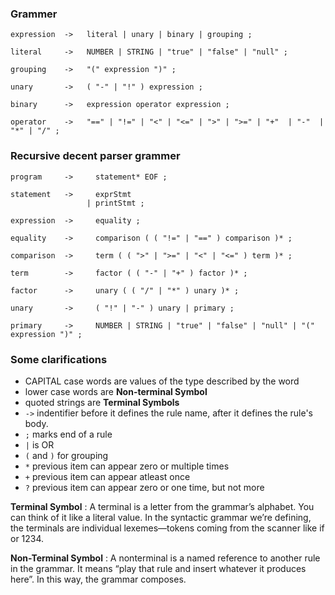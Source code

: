 ### Grammer
```
expression  ->   literal | unary | binary | grouping ;

literal     ->   NUMBER | STRING | "true" | "false" | "null" ;

grouping    ->   "(" expression ")" ;

unary       ->   ( "-" | "!" ) expression ;

binary      ->   expression operator expression ;

operator    ->   "==" | "!=" | "<" | "<=" | ">" | ">=" | "+"  | "-"  | "*" | "/" ;
```

### Recursive decent parser grammer
```
program     ->     statement* EOF ;

statement   ->     exprStmt
                 | printStmt ;

expression  ->     equality ;

equality    ->     comparison ( ( "!=" | "==" ) comparison )* ;

comparison  ->     term ( ( ">" | ">=" | "<" | "<=" ) term )* ;

term        ->     factor ( ( "-" | "+" ) factor )* ;

factor      ->     unary ( ( "/" | "*" ) unary )* ;

unary       ->     ( "!" | "-" ) unary | primary ;

primary     ->     NUMBER | STRING | "true" | "false" | "null" | "(" expression ")" ;

```

### Some clarifications

- CAPITAL case words are values of the type described by the word
- lower case words are **Non-terminal Symbol**
- quoted strings are **Terminal Symbols**
- `->` indentifier before it defines the rule name, after it defines the rule's body.
- `;` marks end of a rule
- `|` is OR
- `(` and `)` for grouping
- `*` previous item can appear zero or multiple times
- `+` previous item can appear atleast once
- `?` previous item can appear zero or one time, but not more

**Terminal Symbol** : A terminal is a letter from the grammar’s alphabet. You can think of it like a literal value. In the syntactic grammar we’re defining, the terminals are individual lexemes—tokens coming from the scanner like if or 1234.

**Non-Terminal Symbol** : A nonterminal is a named reference to another rule in the grammar. It means “play that rule and insert whatever it produces here”. In this way, the grammar composes.

